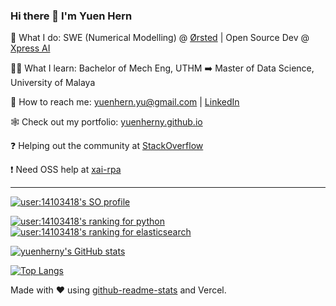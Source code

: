 ### Hi there 👋 I'm Yuen Hern

💼 What I do: SWE (Numerical Modelling) @ [Ørsted](https://github.com/Orsted) | Open Source Dev @ [Xpress AI](https://github.com/XpressAI)

👨‍🎓 What I learn: Bachelor of Mech Eng, UTHM :arrow_right: Master of Data Science, University of Malaya

📧 How to reach me: yuenhern.yu@gmail.com | [LinkedIn](https://www.linkedin.com/in/yuenhernyu/)

🕸️ Check out my portfolio: [yuenherny.github.io](https://yuenherny.github.io)

❓ Helping out the community at [StackOverflow](https://stackoverflow.com/users/14103418/yuenherny)

❗ Need OSS help at [xai-rpa](https://github.com/yuenherny/xai-rpa)

---
[![user:14103418's SO profile](https://stackoverflow-readme-profile.johannchopin.fr/profile/14103418?theme=monokai&website=true&location=true)](https://github.com/johannchopin/stackoverflow-readme-profile)

[![user:14103418's ranking for python](https://stackoverflow-readme-profile.johannchopin.fr/tags-league-ranking/python/14103418?theme=monokai)](https://stackoverflow-readme-profile.vercel.app/tags-league/python/users/14103418) [![user:14103418's ranking for elasticsearch](https://stackoverflow-readme-profile.johannchopin.fr/tags-league-ranking/elasticsearch/14103418?theme=monokai)](https://stackoverflow-readme-profile.vercel.app/tags-league/elasticsearch/users/14103418)

[![yuenherny's GitHub stats](https://github-readme-stats-tan-phi.vercel.app/api?username=yuenherny&count_private=true&layout=compact&theme=gotham)](https://github.com/yuenherny/github-readme-stats)

[![Top Langs](https://github-readme-stats-tan-phi.vercel.app/api/top-langs/?username=yuenherny&count_private=false@langs_count=8&layout=compact&theme=gotham)](https://github.com/yuenherny/github-readme-stats)

Made with ❤️ using [github-readme-stats](https://github.com/anuraghazra/github-readme-stats) and Vercel.

<!--
**yuenherny/yuenherny** is a ✨ _special_ ✨ repository because its `README.md` (this file) appears on your GitHub profile.

Here are some ideas to get you started:

- 🔭 I’m currently working on ...
- 🌱 I’m currently learning ...
- 👯 I’m looking to collaborate on ...
- 🤔 I’m looking for help with ...
- 💬 Ask me about ...
- 📫 How to reach me: ...
- 😄 Pronouns: ...
- ⚡ Fun fact: ...
-->
